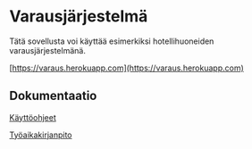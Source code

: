 # Varausjärjestelmä

Tätä sovellusta voi käyttää esimerkiksi hotellihuoneiden varausjärjestelmänä.

[https://varaus.herokuapp.com](https://varaus.herokuapp.com)

## Dokumentaatio
[Käyttöohjeet](dokumentaatio/ohjeet.md)

[Työaikakirjanpito](dokumentaatio/tyoaikakirjanpito.md)
